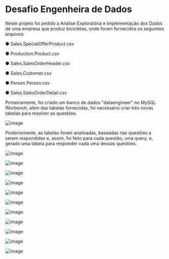 # Desafio Engenheira de Dados
Neste projeto foi pedido a Análise Exploratória e Implementação dos Dados de uma empresa que produz bicicletas,
onde foram fornecidos os seguintes arquivos:

● Sales.SpecialOfferProduct.csv

● Production.Product.csv

● Sales.SalesOrderHeader.csv

● Sales.Customer.csv

● Person.Person.csv

● Sales.SalesOrderDetail.csv

Primeiramente, foi criado um banco de dados "dataengineer" no MySQL Worbench, além das tabelas fornecidas,
foi necessário criar três novas tabelas para resolver as questões.

![image](https://user-images.githubusercontent.com/96089256/163693049-f3b84669-8b8f-4141-abda-afc8c2f4991b.png)

Posteriomente, as tabelas foram analisadas, baseadas nas questões a serem respondidas e, assim, foi feito
para cada questão, uma query, e, gerado uma tabela para responder cada uma dessas questões. 

![image](https://user-images.githubusercontent.com/96089256/163693075-42fdec5f-e98f-4d98-abe4-70c8edd09797.png)

![image](https://user-images.githubusercontent.com/96089256/163693091-868130ac-08b1-4a70-bdd1-565a459c97e7.png)

![image](https://user-images.githubusercontent.com/96089256/163693130-0875c8c7-d23a-4bdc-9115-cecc65743a58.png)

![image](https://user-images.githubusercontent.com/96089256/163694295-e5228c69-8800-494c-822e-375d1b2e454f.png)

![image](https://user-images.githubusercontent.com/96089256/163694306-10f6a27d-af98-411f-9b6a-e9d0bb8a42fb.png)

![image](https://user-images.githubusercontent.com/96089256/163694339-ccce60b8-f9bd-41d3-9338-227cd98f651c.png)

![image](https://user-images.githubusercontent.com/96089256/163694351-d65afa42-e1c6-4617-98d9-9a4becd36dc7.png)

![image](https://user-images.githubusercontent.com/96089256/163694368-26b3b92d-9260-42bc-948f-bbab36a53882.png)

![image](https://user-images.githubusercontent.com/96089256/163694440-33c083bb-ca1f-4071-b6c9-82cfa4603d8b.png)

![image](https://user-images.githubusercontent.com/96089256/163694451-5c3cb37b-2187-4619-a2c4-a0bc6a8e280f.png)

![image](https://user-images.githubusercontent.com/96089256/163694459-00b932ed-8bef-44ab-9aa8-3679f6974e94.png)
